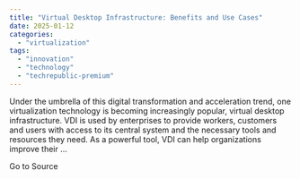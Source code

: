 ```yaml
---
title: "Virtual Desktop Infrastructure: Benefits and Use Cases"
date: 2025-01-12
categories: 
  - "virtualization"
tags: 
  - "innovation"
  - "technology"
  - "techrepublic-premium"
---
```


Under the umbrella of this digital transformation and acceleration trend, one virtualization technology is becoming increasingly popular, virtual desktop infrastructure. VDI is used by enterprises to provide workers, customers and users with access to its central system and the necessary tools and resources they need. As a powerful tool, VDI can help organizations improve their ...

Go to Source
